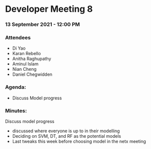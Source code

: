 # Developer Meeting 8

### 13 September 2021 - 12:00 PM

### Attendees

- Di Yao
- Karan Rebello
- Anitha Raghupathy
- Aminul Islam
- Nian Cheng
- Daniel Chegwidden

### Agenda:

- Discuss Model progress

### Minutes:

Discuss model progress
- discussed where everyone is up to in their modelling
- Deciding on SVM, DT, and RF as the potential models
- Last tweaks this week before choosing model in the netx meeting
